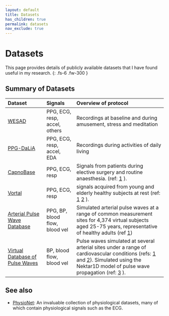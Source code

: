 ```yaml
---
layout: default
title: Datasets
has_children: true
permalink: datasets
nav_exclude: true
---
```


# Datasets

This page provides details of publicly available datasets that I have found useful in my research.
{: .fs-6 .fw-300 }

## Summary of Datasets

| Dataset     | Signals | Overview of protocol | 
| :--- | :--- | :--- |
| [WESAD](datasets/wesad) | PPG, ECG, resp, accel, others | Recordings at baseline and during amusement, stress and meditation |
| [PPG-DaLiA](datasets/ppg-dalia) | PPG, ECG, resp, accel, EDA | Recordings during activities of daily living |
| [CapnoBase](datasets/capnobase) | PPG, ECG, resp | Signals from patients during elective surgery and routine anaesthesia. (ref: [1](http://doi.org/10.1109/TBME.2013.2246160) ). |
| [Vortal](http://peterhcharlton.github.io/RRest/vortal_dataset.html) | PPG, ECG, resp | signals acquired from young and elderly healthy subjects at rest (ref: [1](http://doi.org/10.1088/0967-3334/37/4/610) [2](http://doi.org/10.1088/1361-6579/aa670e) ). |
| [Arterial Pulse Wave Database](https://peterhcharlton.github.io/pwdb) | PPG, BP, blood flow, blood vel | Simulated arterial pulse waves at a range of common measurement sites for 4,374 virtual subjects aged 25-75 years, representative of healthy adults (ref [1](https://doi.org/10.1152/ajpheart.00218.2019)) |
| [Virtual Database of Pulse Waves](http://haemod.uk/virtual-database) | BP, blood flow, blood vel | Pulse waves simulated at several arterial sites under a range of cardiovascular conditions (refs: [1](http://doi.org/10.1152/ajpheart.00175.2015) and [2](https://doi.org/10.1016/j.jbiomech.2016.11.001)). Simulated using the Nektar1D model of pulse wave propagation (ref: [3](https://www.researchgate.net/profile/Jordi_Alastruey/publication/256009078_Arterial_pulse_wave_haemodynamics/links/00b7d52164d5dd7b3c000000/Arterial-pulse-wave-haemodynamics.pdf) ). |

## See also

* [PhysioNet](https://physionet.org/): An invaluable collection of physiological datasets, many of which contain physiological signals such as the ECG.
